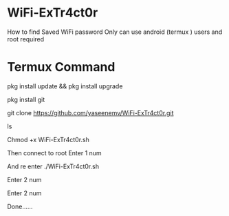# WiFi-ExTr4ct0r
How to find Saved WiFi password  Only can use android (termux ) users and root required

# Termux Command

pkg install update && pkg install upgrade

pkg install git

git clone https://github.com/yaseenemv/WiFi-ExTr4ct0r.git

ls

Chmod +x WiFi-ExTr4ct0r.sh

Then connect to root Enter 1 num

And re enter ./WiFi-ExTr4ct0r.sh

Enter 2 num

Enter 2 num

Done......



